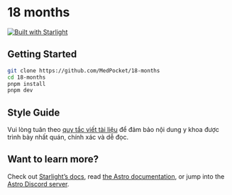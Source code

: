 # 18 months

[![Built with Starlight](https://astro.badg.es/v2/built-with-starlight/tiny.svg)](https://starlight.astro.build)

## Getting Started

```sh
git clone https://github.com/MedPocket/18-months
cd 18-months
pnpm install
pnpm dev
```

## Style Guide

Vui lòng tuân theo [quy tắc viết tài liệu](./STYLEGUIDE.md) để đảm bảo nội dung y khoa được trình bày nhất quán, chính xác và dễ đọc.

## Want to learn more?

Check out [Starlight’s docs](https://starlight.astro.build/), read [the Astro documentation](https://docs.astro.build), or jump into the [Astro Discord server](https://astro.build/chat).
